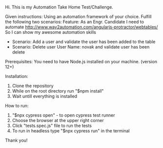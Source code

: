 Hi.
This is my Automation Take Home Test/Challenge.

Given instructions:
Using an automation framework of your choice. Fulfill the following two scenarios:
Feature:
As an Engr. Candidate
I need to automate http://www.way2automation.com/angularjs-protractor/webtables/ 
So I can show my awesome automation skills
 - Scenario: Add a user and validate the user has been added to the table
 - Scenario: Delete user User Name: novak and validate user has been delete

Prerequisites:
You need to have Node.js installed on your machine. (version 12+)

Installation:
1. Clone the repository
2. While on the root directory run "$npm install"
3. Wait untill everything is installed

How to run:
1. "$npx cypress open" - to open cypress test runner
2. Choose the browser at the upper right corner
3. Click "tests.spec.js" file to run the tests
4. To run in headless type "$npx cypress run" in the terminal

Thank you!
